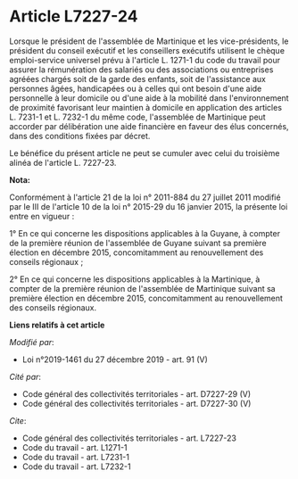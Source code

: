 # Article L7227-24

Lorsque le président de l'assemblée de Martinique et les vice-présidents, le président du conseil exécutif et les conseillers
exécutifs utilisent le chèque emploi-service universel prévu à l'article L. 1271-1 du code du travail pour assurer la
rémunération des salariés ou des associations ou entreprises agréées chargés soit de la garde des enfants, soit de
l'assistance aux personnes âgées, handicapées ou à celles qui ont besoin d'une aide personnelle à leur domicile ou d'une aide
à la mobilité dans l'environnement de proximité favorisant leur maintien à domicile en application des articles L. 7231-1 et
L. 7232-1 du même code, l'assemblée de Martinique peut accorder par délibération une aide financière en faveur des élus
concernés, dans des conditions fixées par décret.

Le bénéfice du présent article ne peut se cumuler avec celui du troisième alinéa de l'article L. 7227-23.

**Nota:**

Conformément à l'article 21 de la loi n° 2011-884 du 27 juillet 2011 modifié par le III de l'article 10 de la loi n° 2015-29
du 16 janvier 2015, la présente loi entre en vigueur : 

1° En ce qui concerne les dispositions applicables à la Guyane, à compter de la première réunion de l'assemblée de Guyane
suivant sa première élection en décembre 2015, concomitamment au renouvellement des     conseils régionaux ; 

2° En ce qui concerne les dispositions applicables à la Martinique, à compter de la première réunion de l'assemblée de
Martinique suivant sa première élection en décembre 2015, concomitamment au renouvellement des     conseils régionaux.

**Liens relatifs à cet article**

_Modifié par_:

  - Loi n°2019-1461 du 27 décembre 2019 - art. 91 (V)

_Cité par_:

  - Code général des collectivités territoriales - art. D7227-29 (V)
  - Code général des collectivités territoriales - art. D7227-30 (V)

_Cite_:

  - Code général des collectivités territoriales - art. L7227-23
  - Code du travail - art. L1271-1
  - Code du travail - art. L7231-1
  - Code du travail - art. L7232-1
